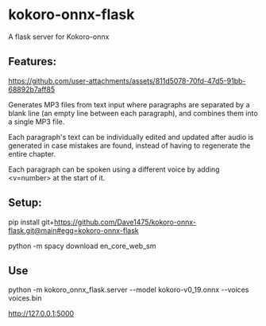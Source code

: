 # kokoro-onnx-flask

A flask server for Kokoro-onnx

## Features:



https://github.com/user-attachments/assets/811d5078-70fd-47d5-91bb-68892b7aff85



Generates MP3 files from text input where paragraphs are separated by a blank line (an empty line between each paragraph), and combines them into a single MP3 file.

Each paragraph's text can be individually edited and updated after audio is generated in case mistakes are found, instead of having to regenerate the entire chapter.

Each paragraph can be spoken using a different voice by adding <v=number> at the start of it.

## Setup:
pip install git+https://github.com/Dave1475/kokoro-onnx-flask.git@main#egg=kokoro-onnx-flask

python -m spacy download en_core_web_sm

## Use
python -m kokoro_onnx_flask.server  --model kokoro-v0_19.onnx --voices voices.bin

http://127.0.0.1:5000
